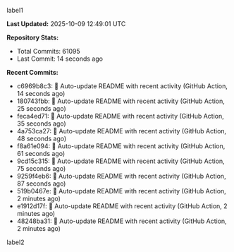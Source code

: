 
label1 
<!-- ACTIVITY_START -->
**Last Updated:** 2025-10-09 12:49:01 UTC

**Repository Stats:**
- Total Commits: 61095
- Last Commit: 14 seconds ago

**Recent Commits:**
- c6969b8c3: 🤖 Auto-update README with recent activity (GitHub Action, 14 seconds ago)
- 180743fbb: 🤖 Auto-update README with recent activity (GitHub Action, 25 seconds ago)
- feca4ed71: 🤖 Auto-update README with recent activity (GitHub Action, 35 seconds ago)
- 4a753ca27: 🤖 Auto-update README with recent activity (GitHub Action, 48 seconds ago)
- f8a61e094: 🤖 Auto-update README with recent activity (GitHub Action, 61 seconds ago)
- 9cd15c315: 🤖 Auto-update README with recent activity (GitHub Action, 75 seconds ago)
- 9259f4eb6: 🤖 Auto-update README with recent activity (GitHub Action, 87 seconds ago)
- 519b0467e: 🤖 Auto-update README with recent activity (GitHub Action, 2 minutes ago)
- e1912d17f: 🤖 Auto-update README with recent activity (GitHub Action, 2 minutes ago)
- 48248ba31: 🤖 Auto-update README with recent activity (GitHub Action, 2 minutes ago)
<!-- ACTIVITY_END -->

label2
